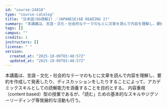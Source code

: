 ```yaml
---
id: "course:24818"
type: "course-catalog"
title: "日本語(6b読解2) ／JAPANESE(6B READING 2)"
summary: "本講義は、言語・文化・社会的なテーマのもとに文章を読んで内容を理解し、要約を作成して発表したり、ディスカッションをしたりすることによって、アカデミックスキルとしての読解能力を涵養することを目的とする。 内容重視（content based）…"
tags: []
campus: ""
credits: 1
instructors: []
license: " "
version:
  created_at: "2025-10-09T03:48:57Z"
  updated_at: "2025-10-09T03:48:57Z"
---
```


本講義は、言語・文化・社会的なテーマのもとに文章を読んで内容を理解し、要約を作成して発表したり、ディスカッションをしたりすることによって、アカデミックスキルとしての読解能力を涵養することを目的とする。 内容重視（content based）型の授業であるが、「読む」ための基本的なスキルやジグソーリーディング等発展的な活動も行う。
